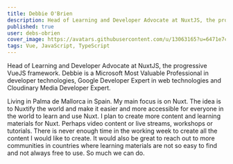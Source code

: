 ```yaml
---
title: Debbie O'Brien
description: Head of Learning and Developer Advocate at NuxtJS, the progressive VueJS framework. Debbie is a Microsoft Most Valuable Professional in developer technologies, Google Developer Expert in web technologies and Cloudinary Media Developer Expert.
published: true
user: debs-obrien
cover_image: https://avatars.githubusercontent.com/u/13063165?u=6471e7cfc8427f301923085de7001e0f158fc588&v=4
tags: Vue, JavaScript, TypeScript
---
```


Head of Learning and Developer Advocate at NuxtJS, the progressive VueJS framework. Debbie is a Microsoft Most Valuable Professional in developer technologies, Google Developer Expert in web technologies and Cloudinary Media Developer Expert. 

Living in Palma de Mallorca in Spain. My main focus is on Nuxt. The idea is to Nuxtify the world and make it easier and more accessible for everyone in the world to learn and use Nuxt. I plan to create more content and learning materials for Nuxt. Perhaps video content or live streams, workshops or tutorials. There is never enough time in the working week to create all the content I would like to create. It would also be great to reach out to more communities in countries where learning materials are not so easy to find and not always free to use. So much we can do. 